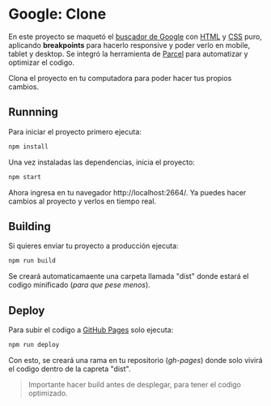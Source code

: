 # Google: Clone

En este proyecto se maquetó el [buscador de Google](https://luisariza.github.io/google_clone/) con <ins>HTML</ins> y <ins>CSS</ins> puro, aplicando **breakpoints** para hacerlo responsive y poder verlo en mobile, tablet y desktop. Se integró la herramienta de <ins>Parcel</ins> para automatizar y optimizar el codigo.

Clona el proyecto en tu computadora para poder hacer tus propios cambios.

## Runnning

Para iniciar el proyecto primero ejecuta:
```sh
npm install
```
Una vez instaladas las dependencias, inicia el proyecto:
```sh
npm start
```
Ahora ingresa en tu navegador http://localhost:2664/. Ya puedes hacer cambios al proyecto y verlos en tiempo real.

## Building

Si quieres enviar tu proyecto a producción ejecuta:
```sh
npm run build
```
Se creará automaticamaente una carpeta llamada "dist" donde estará el codigo minificado (_para que pese menos_).

## Deploy

Para subir el codigo a <ins>GitHub Pages</ins> solo ejecuta:
```sh
npm run deploy
```
Con esto, se creará una rama en tu repositorio (_gh-pages_) donde solo vivirá el codigo dentro de la capreta "dist".
> Importante hacer build antes de desplegar, para tener el codigo optimizado.
